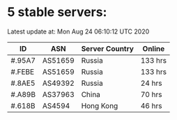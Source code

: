 # 5 stable servers:

Latest update at: Mon Aug 24 06:10:12 UTC 2020

| ID | ASN | Server Country | Online |
| -- | --- | -------------- | ------ |
| #.95A7 | AS51659 | Russia | 133 hrs |
| #.FEBE | AS51659 | Russia | 133 hrs |
| #.8AE5 | AS49392 | Russia | 24 hrs |
| #.A89B | AS37963 | China | 70 hrs |
| #.618B | AS4594 | Hong Kong | 46 hrs |

